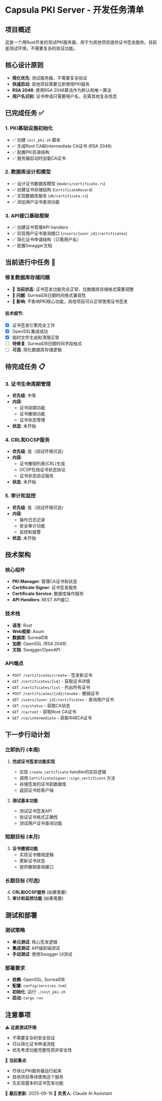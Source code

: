 # Capsula PKI Server - 开发任务清单

## 项目概述

这是一个用Rust开发的测试PKI服务器，用于为其他项目提供证书签发服务。目前是测试环境，不需要复杂的验证功能。

## 核心设计原则

- **简化优先**: 测试服务器，不需要复杂验证
- **快速启动**: 其他项目需要立即使用PKI服务
- **RSA 2048**: 使用RSA 2048算法作为默认和唯一算法
- **用户名识别**: 证书申请只需要用户名，无需其他复杂信息

## 已完成任务 ✅

### 1. PKI基础设施初始化
- ✅ 创建 `init_pki.sh` 脚本
- ✅ 生成Root CA和Intermediate CA证书 (RSA 2048)
- ✅ 配置PKI目录结构
- ✅ 服务器启动时加载CA证书

### 2. 数据库设计和模型
- ✅ 设计证书数据库模型 (`models/certificate.rs`)
- ✅ 创建证书存储结构 (`CertificateRecord`)
- ✅ 实现数据库服务 (`db/certificate.rs`)
- ✅ 添加用户证书查询功能

### 3. API接口基础框架
- ✅ 创建证书管理API handlers
- ✅ 实现用户证书查询接口 (`/users/{user_id}/certificates`)
- ✅ 简化证书申请结构（只需用户名）
- ✅ 配置Swagger文档

## 当前进行中任务 🔄

### 修复数据库存储问题
- 🔄 **当前状态**: 证书签发功能完全正常，仅数据库存储格式需要调整
- 🔄 **问题**: SurrealDB日期时间格式兼容性
- 🔄 **影响**: 不影响PKI核心功能，其他项目可以正常使用证书签发

#### 技术细节:
- [x] 证书签发引擎完全工作
- [x] OpenSSL集成成功
- [x] 临时文件生成和清理正常
- [ ] **待修复**: SurrealDB日期时间字段格式
- [ ] **可选**: 简化数据库存储逻辑

## 待完成任务 📋

### 3. 证书生命周期管理
- **优先级**: 中等
- **内容**: 
  - 证书续期功能
  - 证书撤销功能
  - 证书状态管理
- **状态**: 未开始

### 4. CRL和OCSP服务
- **优先级**: 低（测试环境可选）
- **内容**:
  - 证书撤销列表(CRL)生成
  - OCSP在线证书状态协议
  - 证书状态验证服务
- **状态**: 未开始

### 5. 审计和监控
- **优先级**: 低（测试环境可选）
- **内容**:
  - 操作日志记录
  - 安全审计功能
  - 监控和报警
- **状态**: 未开始

## 技术架构

### 核心组件
- **PKI Manager**: 管理CA证书和状态
- **Certificate Signer**: 证书签发服务
- **Certificate Service**: 数据库操作服务
- **API Handlers**: REST API接口

### 技术栈
- **语言**: Rust
- **Web框架**: Axum
- **数据库**: SurrealDB
- **加密**: OpenSSL (RSA 2048)
- **文档**: Swagger/OpenAPI

### API端点
- `POST /certificates/create` - 签发新证书
- `GET /certificates/{id}` - 获取证书详情
- `GET /certificates/list` - 列出所有证书
- `POST /certificates/{id}/revoke` - 撤销证书
- `GET /users/{user_id}/certificates` - 查询用户证书
- `GET /ca/status` - 获取CA状态
- `GET /ca/root` - 获取Root CA证书
- `GET /ca/intermediate` - 获取中间CA证书

## 下一步行动计划

### 立即执行 (本周)
1. **完成证书签发功能实现**
   - 实现 `create_certificate` handler的实际逻辑
   - 调用 `CertificateSigner::sign_certificate` 方法
   - 存储签发的证书到数据库
   - 返回证书给客户端

2. **测试基本功能**
   - 测试证书签发API
   - 验证证书格式正确性
   - 测试用户证书查询功能

### 短期目标 (本月)
3. **证书撤销功能**
   - 实现证书撤销逻辑
   - 更新证书状态
   - 提供撤销查询接口

### 长期目标 (可选)
4. **CRL和OCSP服务** (如果需要)
5. **审计和监控功能** (如果需要)

## 测试和部署

### 测试策略
- **单元测试**: 核心签发逻辑
- **集成测试**: API端到端测试
- **手动测试**: 使用Swagger UI测试

### 部署要求
- **依赖**: OpenSSL, SurrealDB
- **配置**: `config/services.toml`
- **初始化**: 运行 `./init_pki.sh`
- **启动**: `cargo run`

## 注意事项

⚠️ **这是测试环境**:
- 不需要复杂的安全验证
- 可以简化证书申请流程
- 优先考虑功能完整性而非安全性

🎯 **当前重点**:
- 尽快让PKI服务器运行起来
- 其他项目等待使用这个服务
- 先实现基本的证书签发功能

📝 **最后更新**: 2025-09-16
📝 **负责人**: Claude AI Assistant
